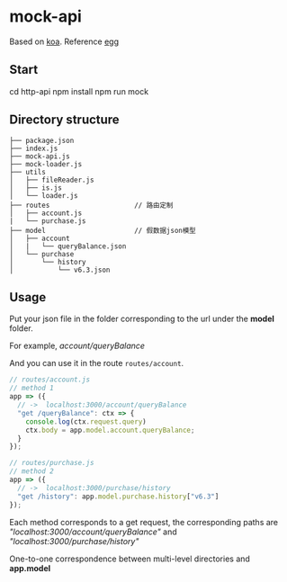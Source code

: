 # mock-api

Based on [koa](https://github.com/koajs/koa).
Reference [egg](https://github.com/eggjs/egg-core)

## Start

cd http-api
npm install
npm run mock

## Directory structure

```
├── package.json
├── index.js
├── mock-api.js
├── mock-loader.js
├── utils
│   ├── fileReader.js
│   ├── is.js
│   └── loader.js
├── routes                     // 路由定制
│   ├── account.js
|   └── purchase.js
├── model                      // 假数据json模型
│   ├── account
│   |   └── queryBalance.json
│   └── purchase
│       └── history
│           └── v6.3.json

```

## Usage

Put your json file in the folder corresponding to the url under the **model** folder.

For example, _account/queryBalance_

And you can use it in the route `routes/account`.

```js
// routes/account.js
// method 1
app => ({
  // ->  localhost:3000/account/queryBalance
  "get /queryBalance": ctx => {
    console.log(ctx.request.query)
    ctx.body = app.model.account.queryBalance;
  }
});

// routes/purchase.js
// method 2
app => ({
  // ->  localhost:3000/purchase/history
  "get /history": app.model.purchase.history["v6.3"]
});
```

Each method corresponds to a get request, the corresponding paths are *"localhost:3000/account/queryBalance"* and *"localhost:3000/purchase/history"*

One-to-one correspondence between multi-level directories and **app.model**
